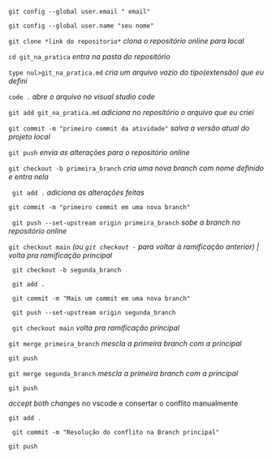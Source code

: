 ``` git config --global user.email " email" ```

```git config --global user.name "seu nome"```

```git clone *link do repositorio*```                                           *clona o repositório online para local*

```cd git_na_pratica``` 		                                                    *entra na pasta do repositório*

```type nul>git_na_pratica.md``` 	                                              *cria um arquivo vazio do tipo(extensão) que eu defini*

```code .``` 				                                                            *abre o arquivo no visual studio code*

```git add git_na_pratica.md``` 	                                              *adiciona no repositório o arquivo que eu criei*

```git commit -m "primeiro commit da atividade"```                             *salva a versão atual do projeto local*

``` git push ```			                                                            *envia as alterações para o repositório online*

```git checkout -b primeira_branch```	                                          *cria uma nova branch com nome definido e entra nela*

``` git add .``` 			                                                          *adiciona as alterações feitas*

```git commit -m "primeiro commit em uma nova branch"```

``` git push --set-upstream origin primeira_branch```                            *sobe a branch no repositório online*

```git checkout main``` *(ou ```git checkout -``` para voltar à ramificação anterior) | volta pra ramificação principal*

``` git checkout -b segunda_branch```

``` git add .```

``` git commit -m "Mais um commit em uma nova branch"```

``` git push --set-upstream origin segunda_branch```

``` git checkout main``` 		                                                    *volta pra ramificação principal*

```git merge primeira_branch``` 	                                              *mescla a primeira branch com a principal*

```git push```

```git merge segunda_branch```	                                                *mescla a primeira branch com a principal*

```git push```

*accept both changes* no vscode e consertar o conflito manualmente

```git add .```

``` git commit -m "Resolução do conflito na Branch principal"```

```git push```
